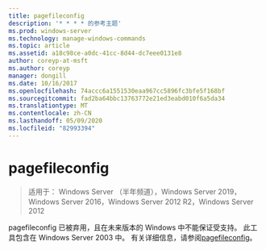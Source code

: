 ```yaml
---
title: pagefileconfig
description: '* * * * 的参考主题'
ms.prod: windows-server
ms.technology: manage-windows-commands
ms.topic: article
ms.assetid: a18c98ce-a0dc-41cc-8d44-dc7eee0131e8
author: coreyp-at-msft
ms.author: coreyp
manager: dongill
ms.date: 10/16/2017
ms.openlocfilehash: 74accc6a1551530eaa967cc5896fc3bfe5f168bf
ms.sourcegitcommit: fad2ba64bbc13763772e21ed3eabd010f6a5da34
ms.translationtype: MT
ms.contentlocale: zh-CN
ms.lasthandoff: 05/09/2020
ms.locfileid: "82993394"
---
```

# <a name="pagefileconfig"></a>pagefileconfig

> 适用于： Windows Server （半年频道），Windows Server 2019，Windows Server 2016，Windows Server 2012 R2，Windows Server 2012

pagefileconfig 已被弃用，且在未来版本的 Windows 中不能保证受支持。
此工具包含在 Windows Server 2003 中。 有关详细信息，请参阅[pagefileconfig](https://technet.microsoft.com/library/cc772827.aspx)。
